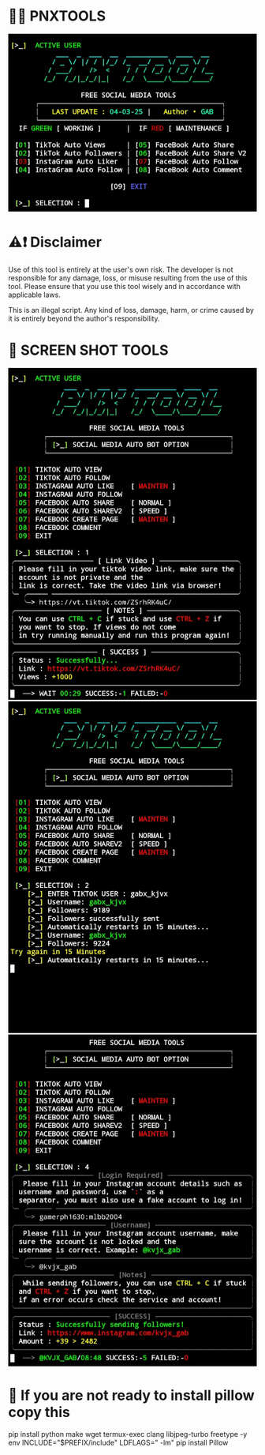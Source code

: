# 🐦‍🔥 PNXTOOLS
![image alt](https://github.com/Gab-owen/PNX/blob/474bc561cfb53a1f0fdc80b48b57b91750fc4d5c/IMG_20250403_163442.JPG)

# ⚠️❗ Disclaimer 

Use of this tool is entirely at the user's own risk. The developer is not responsible for any damage, loss, or misuse resulting from the use of this tool. Please ensure that you use this tool wisely and in accordance with applicable laws.

This is an illegal script. Any kind of loss, damage, harm, or crime caused by it is entirely beyond the author's responsibility.

# 📸 SCREEN SHOT TOOLS
![image alt](https://github.com/Gab-owen/PNX/blob/0161c65f534c7bd4ef32ad15d2fa7d57c5bfb8cf/Screenshot_20250402_095241.JPG)
![image alt](https://github.com/Gab-owen/PNX/blob/0161c65f534c7bd4ef32ad15d2fa7d57c5bfb8cf/Screenshot_20250402_095410.JPG)
![image alt](https://github.com/Gab-owen/PNX/blob/0161c65f534c7bd4ef32ad15d2fa7d57c5bfb8cf/Screenshot_20250402_100310.JPG)

# 🚨 If you are not ready to install pillow copy this

pip install python make wget termux-exec clang libjpeg-turbo freetype -y
env INCLUDE="$PREFIX/include" LDFLAGS=" -lm" pip install Pillow
